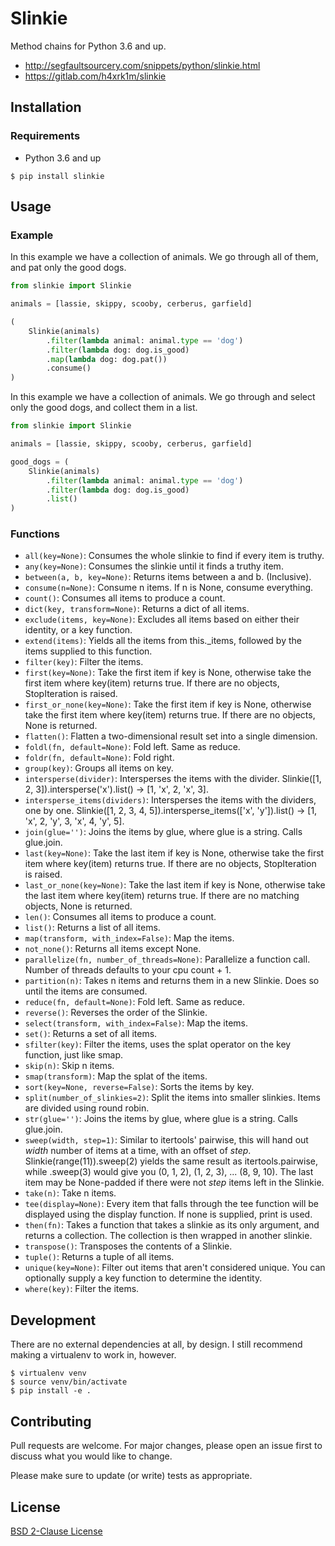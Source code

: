 # Slinkie 

Method chains for Python 3.6 and up.

- http://segfaultsourcery.com/snippets/python/slinkie.html
- https://gitlab.com/h4xrk1m/slinkie

## Installation

### Requirements

* Python 3.6 and up

`$ pip install slinkie`

## Usage

### Example

In this example we have a collection of animals. We go through all of them, and pat only the good dogs.

```python
from slinkie import Slinkie

animals = [lassie, skippy, scooby, cerberus, garfield]

(
    Slinkie(animals)
        .filter(lambda animal: animal.type == 'dog')
        .filter(lambda dog: dog.is_good)
        .map(lambda dog: dog.pat())
        .consume()
)
```

In this example we have a collection of animals. We go through and select only the good dogs, and collect them in a list.

``` python
from slinkie import Slinkie

animals = [lassie, skippy, scooby, cerberus, garfield]

good_dogs = (
    Slinkie(animals)
        .filter(lambda animal: animal.type == 'dog')
        .filter(lambda dog: dog.is_good)
        .list() 
)
```

### Functions

- `all(key=None)`: Consumes the whole slinkie to find if every item is truthy.
- `any(key=None)`: Consumes the slinkie until it finds a truthy item.
- `between(a, b, key=None)`: Returns items between a and b. (Inclusive).
- `consume(n=None)`: Consume n items. If n is None, consume everything.
- `count()`: Consumes all items to produce a count.
- `dict(key, transform=None)`: Returns a dict of all items.
- `exclude(items, key=None)`: Excludes all items based on either their identity, or a key function.
- `extend(items)`: Yields all the items from this._items, followed by the items supplied to this function.
- `filter(key)`: Filter the items.
- `first(key=None)`: Take the first item if key is None, otherwise take the first item where key(item) returns true. If there are no objects, StopIteration is raised.
- `first_or_none(key=None)`: Take the first item if key is None, otherwise take the first item where key(item) returns true. If there are no objects, None is returned.
- `flatten()`: Flatten a two-dimensional result set into a single dimension.
- `foldl(fn, default=None)`: Fold left. Same as reduce.
- `foldr(fn, default=None)`: Fold right.
- `group(key)`: Groups all items on key.
- `intersperse(divider)`: Intersperses the items with the divider. Slinkie([1, 2, 3]).intersperse('x').list() -> [1, 'x', 2, 'x', 3].
- `intersperse_items(dividers)`: Intersperses the items with the dividers, one by one. Slinkie([1, 2, 3, 4, 5]).intersperse_items(['x', 'y']).list() -> [1, 'x', 2, 'y', 3, 'x', 4, 'y', 5].
- `join(glue='')`: Joins the items by glue, where glue is a string. Calls glue.join.
- `last(key=None)`: Take the last item if key is None, otherwise take the first item where key(item) returns true. If there are no objects, StopIteration is raised.
- `last_or_none(key=None)`: Take the last item if key is None, otherwise take the last item where key(item) returns true. If there are no matching objects, None is returned.
- `len()`: Consumes all items to produce a count.
- `list()`: Returns a list of all items.
- `map(transform, with_index=False)`: Map the items.
- `not_none()`: Returns all items except None.
- `parallelize(fn, number_of_threads=None)`: Parallelize a function call. Number of threads defaults to your cpu count + 1.
- `partition(n)`: Takes n items and returns them in a new Slinkie. Does so until the items are consumed.
- `reduce(fn, default=None)`: Fold left. Same as reduce.
- `reverse()`: Reverses the order of the Slinkie.
- `select(transform, with_index=False)`: Map the items.
- `set()`: Returns a set of all items.
- `sfilter(key)`: Filter the items, uses the splat operator on the key function, just like smap.
- `skip(n)`: Skip n items.
- `smap(transform)`: Map the splat of the items.
- `sort(key=None, reverse=False)`: Sorts the items by key.
- `split(number_of_slinkies=2)`: Split the items into smaller slinkies. Items are divided using round robin.
- `str(glue='')`: Joins the items by glue, where glue is a string. Calls glue.join.
- `sweep(width, step=1)`: Similar to itertools' pairwise, this will hand out _width_ number of items at a time, with an offset of _step_. Slinkie(range(11)).sweep(2) yields the same result as itertools.pairwise, while .sweep(3) would give you (0, 1, 2), (1, 2, 3), ... (8, 9, 10). The last item may be None-padded if there were not _step_ items left in the Slinkie.
- `take(n)`: Take n items.
- `tee(display=None)`: Every item that falls through the tee function will be displayed using the display function. If none is supplied, print is used.
- `then(fn)`: Takes a function that takes a slinkie as its only argument, and returns a collection. The collection is then wrapped in another slinkie.
- `transpose()`: Transposes the contents of a Slinkie.
- `tuple()`: Returns a tuple of all items.
- `unique(key=None)`: Filter out items that aren't considered unique. You can optionally supply a key function to determine the identity.
- `where(key)`: Filter the items.

## Development

There are no external dependencies at all, by design. I still recommend making a virtualenv to work in, however.

```
$ virtualenv venv
$ source venv/bin/activate
$ pip install -e .
```

## Contributing

Pull requests are welcome. For major changes, please open an issue first to discuss what you would like to change.

Please make sure to update (or write) tests as appropriate.

## License

[BSD 2-Clause License](https://tldrlegal.com/license/bsd-2-clause-license-(freebsd))
